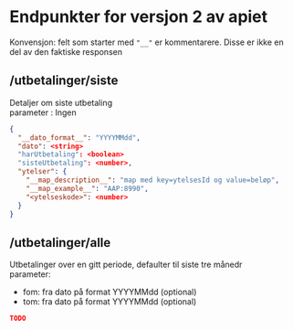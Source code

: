 # Endpunkter for versjon 2 av apiet

Konvensjon: felt som starter med `"__"` er kommentarere. Disse er  ikke en del av den faktiske responsen

##    /utbetalinger/siste
Detaljer om siste utbetaling \
parameter : Ingen

```json
{
  "__dato_format__": "YYYYMMdd",
  "dato": <string>
  "harUtbetaling": <boolean>
  "sisteUtbetaling": <number>,
  "ytelser": {
    "__map_description__": "map med key=ytelsesId og value=beløp",
    "__map_example__": "AAP:8990",
    "<ytelseskode>": <number>
  }
}
```

##    /utbetalinger/alle
Utbetalinger over en gitt periode, defaulter til siste tre månedr\
parameter:
* fom: fra dato på format YYYYMMdd (optional)
* tom: fra dato på format YYYYMMdd (optional)

```json
TODO
```